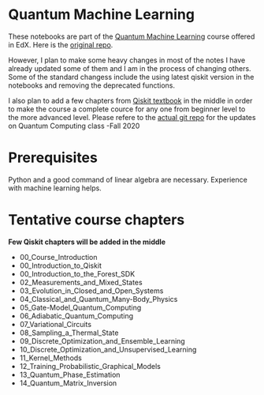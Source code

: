 # Quantum Machine Learning
These notebooks are part of the [Quantum Machine Learning](https://www.edx.org/course/quantum-machine-learning) course offered in EdX. Here is the [original repo](https://gitlab.com/qosf/qml-mooc). 

However, I plan to make some heavy changes in most of the notes I have already updated some of them and I am in the process of changing others. Some of the standard changess include the using latest qiskit version in the notebooks and removing the deprecated functions.

I also plan to add a few chapters from [Qiskit textbook](https://qiskit.org/textbook/preface.html) in the middle in order to make the course a complete cource for any one from beginner level to the more advanced level.  Please refere to the [actual git repo](https://github.com/anpaschool/QC-School-Fall2020) for the updates on Quantum Computing class -Fall 2020

# Prerequisites

Python and a good command of linear algebra are necessary. Experience with machine learning helps.

# Tentative course chapters 

**Few Qiskit chapters will be added in the middle**
* 00_Course_Introduction
* 00_Introduction_to_Qiskit
* 00_Introduction_to_the_Forest_SDK
* 02_Measurements_and_Mixed_States
* 03_Evolution_in_Closed_and_Open_Systems
* 04_Classical_and_Quantum_Many-Body_Physics
* 05_Gate-Model_Quantum_Computing
* 06_Adiabatic_Quantum_Computing
* 07_Variational_Circuits
* 08_Sampling_a_Thermal_State
* 09_Discrete_Optimization_and_Ensemble_Learning
* 10_Discrete_Optimization_and_Unsupervised_Learning
* 11_Kernel_Methods
* 12_Training_Probabilistic_Graphical_Models
* 13_Quantum_Phase_Estimation
* 14_Quantum_Matrix_Inversion
